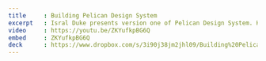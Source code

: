 ```yaml
---
title     : Building Pelican Design System
excerpt   : Isral Duke presents version one of Pelican Design System. He talks about how it was created, and what’s coming next in version two.
video     : https://youtu.be/ZKYufkpBG6Q
embed     : ZKYufkpBG6Q
deck      : https://www.dropbox.com/s/3i90j38jm2jhl09/Building%20Pelican%20Design%20System%20Isral%20Duke.pdf?dl=0
---
```

